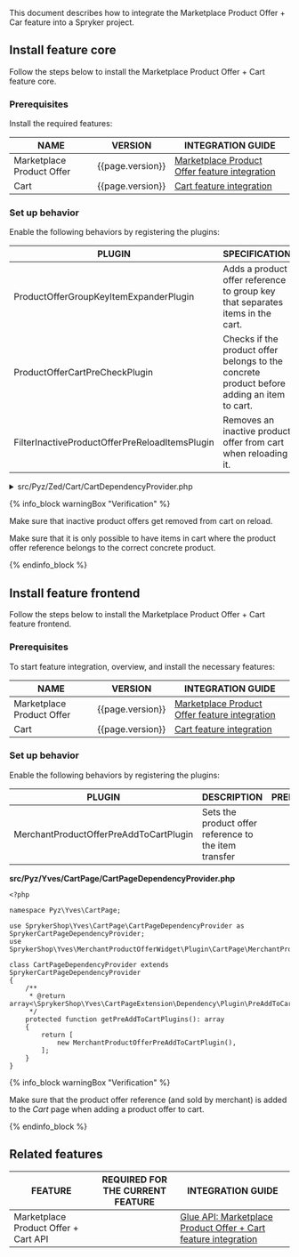

This document describes how to integrate the Marketplace Product Offer + Car feature into a Spryker project.

## Install feature core

Follow the steps below to install the Marketplace Product Offer + Cart feature core.

### Prerequisites

Install the required features:

| NAME      | VERSION  | INTEGRATION GUIDE |
| --------- | -------- | ------------------|
| Marketplace Product Offer | {{page.version}} | [Marketplace Product Offer feature integration](/docs/pbc/all/offer-management/{{page.version}}/marketplace/install-and-upgrade/install-features/install-the-marketplace-product-offer-feature.html)
| Cart | {{page.version}}   | [Cart feature integration](/docs/pbc/all/cart-and-checkout/{{page.version}}/base-shop/install-and-upgrade/install-features/install-the-cart-feature.html)

### Set up behavior

Enable the following behaviors by registering the plugins:

| PLUGIN | SPECIFICATION | PREREQUISITES | NAMESPACE |
| ------------- | ------------- | ----------- | ------------ |
| ProductOfferGroupKeyItemExpanderPlugin         | Adds a product offer reference to group key that separates items in the cart. |  | Spryker\Zed\ProductOffer\Communication\Plugin\Cart |
| ProductOfferCartPreCheckPlugin                 | Checks if the product offer belongs to the concrete product before adding an item to cart. |  | Spryker\Zed\ProductOffer\Communication\Plugin\Cart |
| FilterInactiveProductOfferPreReloadItemsPlugin | Removes an inactive product offer from cart when reloading it.   |  | Spryker\Zed\ProductOffer\Communication\Plugin\Cart |

<details>
<summary markdown='span'>src/Pyz/Zed/Cart/CartDependencyProvider.php</summary>

```php
<?php

namespace Pyz\Zed\Cart;

use Spryker\Zed\Cart\CartDependencyProvider as SprykerCartDependencyProvider;
use Spryker\Zed\Kernel\Container;
use Spryker\Zed\ProductOffer\Communication\Plugin\Cart\FilterInactiveProductOfferPreReloadItemsPlugin;
use Spryker\Zed\ProductOffer\Communication\Plugin\Cart\ProductOfferCartPreCheckPlugin;
use Spryker\Zed\ProductOffer\Communication\Plugin\Cart\ProductOfferGroupKeyItemExpanderPlugin;

class CartDependencyProvider extends SprykerCartDependencyProvider
{
    /**
     * @param \Spryker\Zed\Kernel\Container $container
     *
     * @return array<\Spryker\Zed\CartExtension\Dependency\Plugin\ItemExpanderPluginInterface>
     */
    protected function getExpanderPlugins(Container $container): array
    {
        return [
            new ProductOfferGroupKeyItemExpanderPlugin(),
        ];
    }
    /**
     * @param \Spryker\Zed\Kernel\Container $container
     *
     * @return array<\Spryker\Zed\CartExtension\Dependency\Plugin\CartPreCheckPluginInterface>
     */
    protected function getCartPreCheckPlugins(Container $container): array
    {
        return [
            new ProductOfferCartPreCheckPlugin(),
        ];
    }

    /**
     * @param \Spryker\Zed\Kernel\Container $container
     *
     * @return array<\Spryker\Zed\CartExtension\Dependency\Plugin\PreReloadItemsPluginInterface>
     */
    protected function getPreReloadPlugins(Container $container): array
    {
        return [
            new FilterInactiveProductOfferPreReloadItemsPlugin(),
        ];
    }
}
```

</details>

{% info_block warningBox "Verification" %}

Make sure that inactive product offers get removed from cart on reload.

Make sure that it is only possible to have items in cart where the product offer reference belongs to the correct concrete product.

{% endinfo_block %}

## Install feature frontend

Follow the steps below to install the Marketplace Product Offer + Cart feature frontend.

### Prerequisites

To start feature integration, overview, and install the necessary features:

| NAME        | VERSION    | INTEGRATION GUIDE |
| ----------- | ---------- | ------------------|
| Marketplace Product Offer | {{page.version}} | [Marketplace Product Offer feature integration](/docs/pbc/all/offer-management/{{page.version}}/marketplace/install-and-upgrade/install-features/install-the-marketplace-product-offer-feature.html) |
| Cart                      | {{page.version}}   | [Cart feature integration](/docs/pbc/all/cart-and-checkout/{{page.version}}/base-shop/install-and-upgrade/install-features/install-the-cart-feature.html) |

### Set up behavior

Enable the following behaviors by registering the plugins:

| PLUGIN | DESCRIPTION | PREREQUISITES | NAMESPACE |
| - | - | - | - |
| MerchantProductOfferPreAddToCartPlugin | Sets the product offer reference to the item transfer |  | SprykerShop\Yves\MerchantProductOfferWidget\Plugin\CartPage |

**src/Pyz/Yves/CartPage/CartPageDependencyProvider.php**

```
<?php

namespace Pyz\Yves\CartPage;

use SprykerShop\Yves\CartPage\CartPageDependencyProvider as SprykerCartPageDependencyProvider;
use SprykerShop\Yves\MerchantProductOfferWidget\Plugin\CartPage\MerchantProductOfferPreAddToCartPlugin;

class CartPageDependencyProvider extends SprykerCartPageDependencyProvider
{
    /**
     * @return array<\SprykerShop\Yves\CartPageExtension\Dependency\Plugin\PreAddToCartPluginInterface>
     */
    protected function getPreAddToCartPlugins(): array
    {
        return [
            new MerchantProductOfferPreAddToCartPlugin(),
        ];
    }
}
```

{% info_block warningBox "Verification" %}

Make sure that the product offer reference (and sold by merchant) is added to the *Cart* page when adding a product offer to cart.

{% endinfo_block %}

## Related features

| FEATURE | REQUIRED FOR THE CURRENT FEATURE | INTEGRATION GUIDE |
| - | - | - |
| Marketplace Product Offer + Cart API | | [Glue API: Marketplace Product Offer + Cart feature integration](/docs/pbc/all/offer-management/{{page.version}}/marketplace/install-and-upgrade/install-glue-api/install-the-marketplace-product-offer-cart-glue-api.html) |
